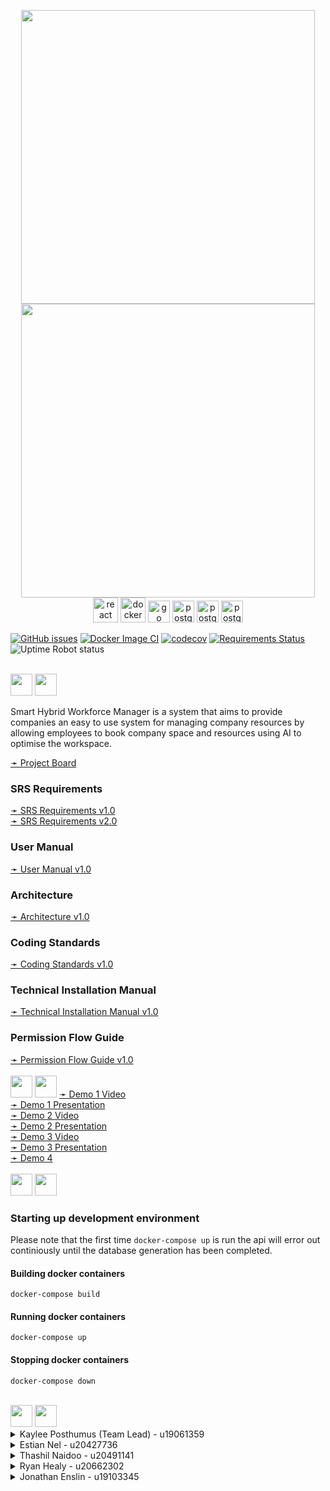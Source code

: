 
<!-- Logo  -->
<p align="center">
  <!-- Light Mode -->
  <img src="https://user-images.githubusercontent.com/84448921/166220712-adc6088e-7907-4689-8925-305a949aeee9.png#gh-light-mode-only" height=470/>
  <!-- Dark Mode -->
  <img src="https://user-images.githubusercontent.com/84448921/166219030-4eece490-8184-4cff-bbcb-8d23512ffe20.png#gh-dark-mode-only" height=470/>
  <br>
  <img src="https://upload.wikimedia.org/wikipedia/commons/a/a7/React-icon.svg" alt="react" width="40" height="40"/>
  <img src="https://upload.wikimedia.org/wikipedia/commons/4/4e/Docker_%28container_engine%29_logo.svg" alt="docker" height="40"/>
  <img src="https://upload.wikimedia.org/wikipedia/commons/0/05/Go_Logo_Blue.svg" alt="go" height="35"/>
  <img src="https://upload.wikimedia.org/wikipedia/commons/2/29/Postgresql_elephant.svg" alt="postgres" height="35"/>
  <img src="https://user-images.githubusercontent.com/53088824/172166404-d2055f12-5dac-4876-9a87-2f9b01b89893.png" alt="postgres" height="35"/>
  <img src="https://user-images.githubusercontent.com/53088824/172166602-ceb6f817-bd28-4a3a-ac45-9eecc4932f9b.svg" alt="postgres" height="35"/>
</p>

<a href = "https://github.com/COS301-SE-2022/Smart-Hybrid-Workforce-manager/issues"><img alt="GitHub issues" src="https://img.shields.io/github/issues/COS301-SE-2022/Smart-Hybrid-Workforce-manager"></a>
[![Docker Image CI](https://github.com/COS301-SE-2022/Smart-Hybrid-Workforce-manager/actions/workflows/deploy.yml/badge.svg)](https://github.com/COS301-SE-2022/Smart-Hybrid-Workforce-manager/actions/workflows/deploy.yml)
[![codecov](https://codecov.io/gh/COS301-SE-2022/Smart-Hybrid-Workforce-manager/branch/master/graph/badge.svg?token=FP6940JI0D)](https://codecov.io/gh/COS301-SE-2022/Smart-Hybrid-Workforce-manager)
[![Requirements Status](https://requires.io/github/InThePipeFiveByFive/Smart-Hybrid-Workforce-manager/requirements.svg?branch=master)](https://requires.io/github/InThePipeFiveByFive/Smart-Hybrid-Workforce-manager/requirements/?branch=master) 
<img alt="Uptime Robot status" src="https://img.shields.io/uptimerobot/status/m791728122-d14beed6408606d9175acebf">

<br>

<!-- Description  -->
<!-- Light Mode -->
<img src="https://user-images.githubusercontent.com/53088824/167407018-12453be2-203a-445e-9c3d-0f50c2fa6293.png#gh-light-mode-only" height=35/>
<!-- Dark Mode -->
<img src="https://user-images.githubusercontent.com/53088824/167407001-1c69efc3-2f7e-449d-9952-03e34aef579f.png#gh-dark-mode-only" height=35/>

Smart Hybrid Workforce Manager is a system that aims to provide companies an easy to use system for managing company resources by allowing employees to book company space and resources using AI to optimise the workspace.

<a href="https://github.com/COS301-SE-2022/Smart-Hybrid-Workforce-manager/projects" target="_blank">
  ➛ Project Board<br>
</a> 

### SRS Requirements

<a href="https://drive.google.com/file/d/1P8EYnATIvTuzI92zB5p3PX_Cp5whZi45/view?usp=sharing" target="_blank">
  ➛ SRS Requirements v1.0<br>
</a> 
<a href="https://drive.google.com/file/d/1nA5BDkb-0W2gQ5Xp25A9YvOM9bbOvX94/view?usp=sharing" target="_blank">
  ➛ SRS Requirements v2.0<br>
</a> 

### User Manual

<a href="https://drive.google.com/file/d/1Nn8iWty2ChC2auBH4YT4mFuYyOf-awlo/view?usp=sharing" target="_blank">
  ➛ User Manual v1.0<br>
</a> 

### Architecture

<a href="https://drive.google.com/file/d/1_2_nVj66BKjmjlVeKUnX7H8g3KSUlAAj/view?usp=sharing" target="_blank">
  ➛ Architecture v1.0<br>
</a> 

### Coding Standards

<a href="https://drive.google.com/file/d/1E5KiVsls6vi4VURzq8LbePat-SF3VYyv/view?usp=sharing" target="_blank">
  ➛ Coding Standards v1.0<br>
</a> 

### Technical Installation Manual

<a href="https://drive.google.com/file/d/1WggLGNJAQABxYgEQkVapfU78BCJu4G2N/view?usp=sharing" target="_blank">
  ➛ Technical Installation Manual v1.0<br>
</a> 

### Permission Flow Guide

<a href="https://drive.google.com/file/d/1eiyuevQBveD41sLYmI3Sp1Gdl3zlBqpx/view?usp=sharing" target="_blank">
  ➛ Permission Flow Guide v1.0<br>
</a> 

<br>

<!--Demo Information -->
<!-- Light Mode -->
<img src="https://user-images.githubusercontent.com/53088824/167414148-c20f5db2-2c61-423a-8611-cf5b39fc5c7a.png#gh-light-mode-only" height=35/>
<!-- Dark Mode -->
<img src="https://user-images.githubusercontent.com/53088824/167414102-bf02aafc-c50c-40db-88bf-671a0e7a345d.png#gh-dark-mode-only" height=35/>

<a href="https://drive.google.com/file/d/1Ie_8NZNK5KYC1meSEZ1z6F-E5rxnZH6L/view?usp=sharing" target="_blank">
  ➛ Demo 1 Video<br>
</a>
<a href="https://drive.google.com/file/d/19aGbydlYjP7VNsrecyodfphOxQlFE_kn/view?usp=sharing" target="_blank">
  ➛ Demo 1 Presentation<br>
</a> 
<a href="https://drive.google.com/file/d/1tdKq7UG-QFVdbF707Krwku3s3XBLsHHU/view?usp=sharing" target="_blank">
  ➛ Demo 2 Video<br>
</a>
<a href="https://drive.google.com/file/d/1AmSAFxEOtFoHWTqlOaQfrDKmoL14LMdL/view?usp=sharing" target="_blank">
  ➛ Demo 2 Presentation<br>
</a> 
<a href="https://drive.google.com/file/d/14GtmmR7CfU4cjkP7pQLsYBsmp1_XCl79/view?usp=sharing" target="_blank">
  ➛ Demo 3 Video<br>
</a> 
<a href="https://drive.google.com/file/d/16MVNC376IDKsWTVUmix485ZuWWRV_El2/view?usp=sharing" target="_blank">
  ➛ Demo 3 Presentation<br>
</a> 
<a href="#" target="_blank">
  ➛ Demo 4<br>
</a> 

<br>

<!-- General  -->
<!-- Light Mode -->
<img src="https://user-images.githubusercontent.com/53088824/167407476-7f988fa6-74d2-47c0-a5e0-d7f59b1ffb89.png#gh-light-mode-only" height=35/>
<!-- Dark Mode -->
<img src="https://user-images.githubusercontent.com/53088824/167407489-c3937a87-4451-4d5b-aa6a-afeeb0f89037.png#gh-dark-mode-only" height=35/>

### Starting up development environment
Please note that the first time `docker-compose up` is run the api will error out continiously until the database generation has been completed.

#### Building docker containers
    docker-compose build

#### Running docker containers
    docker-compose up

#### Stopping docker containers
    docker-compose down

<br>

<!-- The Team  -->
<!-- Light Mode -->
<img src="https://user-images.githubusercontent.com/53088824/167410792-04241b41-8c78-424c-8b64-413b23cec3d3.png#gh-light-mode-only" height=35/>
<!-- Dark Mode -->
<img src="https://user-images.githubusercontent.com/53088824/167410777-8bc10082-b4d1-40b3-9754-79fa28aac685.png#gh-dark-mode-only" height=35/>

<!-- Kaylee Posthumus -->
<details><summary>Kaylee Posthumus (Team Lead) - u19061359</summary><br>
  
<img align="right" src="https://user-images.githubusercontent.com/53088824/167909265-faf15baa-b44c-41ab-8d15-671dd00576eb.jpg" width=150>

<p>
I am a 3rd year Computer Science Student at the University of Pretoria. I have worked on large web based applications as well as some network based system applications. I have been tutoring for the University for two years in the Computer Science Department.
</p>

<a href="https://github.com/KayleePosthumus" target="_blank">
  <img src="https://user-images.githubusercontent.com/84448921/166214155-e8d55954-b938-4d76-98c4-d81550ead884.svg"/>
</a> 
<a href="https://www.linkedin.com/in/kaylee-posthumus-1a538b238/" target="_blank">
  <img src="https://user-images.githubusercontent.com/84448921/166214367-3bfaf22d-15bc-4db9-8ca3-48e8288509ee.svg"/>
</a>
<br><br><br>
</details>

<!-- Estian Nel -->
<details><summary>Estian Nel - u20427736</summary><br>
  
<img align="right" src="https://user-images.githubusercontent.com/53088824/167908773-7cd33a86-4b84-4dd9-8fa4-0401c1cb01d7.png" width=150/>

<p>
I am a 3rd year BSc Comp Sci student at the University of Pretoria and I plan on starting to work after my degree and work part time as I am doing my honours degree. I love learning new technologies and I have a large interest in machine learning as well as back-end development.
</p>

<a href="https://github.com/ListlessPanda" target="_blank">
  <img src="https://user-images.githubusercontent.com/84448921/166214155-e8d55954-b938-4d76-98c4-d81550ead884.svg"/>
</a> 
<a href="https://www.linkedin.com/in/estian-nel-061296238/" target="_blank">
  <img src="https://user-images.githubusercontent.com/84448921/166214367-3bfaf22d-15bc-4db9-8ca3-48e8288509ee.svg"/>
</a>
<br><br><br>
</details>

<!-- Thashil Naidoo -->
<details><summary>Thashil Naidoo - u20491141</summary><br>
  
<img align="right" src="https://user-images.githubusercontent.com/53088824/167909359-402cb056-26cf-459a-8880-1c840cb3631a.png" width=150>

<p>
I am a 3rd year BSc Computer Science student. I have a great interest in both computer graphics and AI. After completing my honours next year, I plan on working full time as a software engineer. I enjoy challenging myself to learn new concepts as well as encouraging others to always do their best.
</p>

<a href="https://github.com/Thashil" target="_blank">
  <img src="https://user-images.githubusercontent.com/84448921/166214155-e8d55954-b938-4d76-98c4-d81550ead884.svg"/>
</a> 
<a href="https://www.linkedin.com/in/thashilnaidoo/" target="_blank">
  <img src="https://user-images.githubusercontent.com/84448921/166214367-3bfaf22d-15bc-4db9-8ca3-48e8288509ee.svg"/>
</a>
<br><br><br>
</details>

<!-- Ryan Healy -->
<details><summary>Ryan Healy - u20662302</summary><br>
  
<img align="right" src="https://user-images.githubusercontent.com/53088824/167909178-d4b1d9ce-0f81-4f48-a54e-084576e805bd.jpg" width=150>

<p>
I am a 3rd year BSc Computer Science student. I am passionate about artificial intelligence and mathematics. I plan on completing my honours degree next year before working as a software engineer.
</p>

<a href="https://github.com/InThePipeFiveByFive" target="_blank">
  <img src="https://user-images.githubusercontent.com/84448921/166214155-e8d55954-b938-4d76-98c4-d81550ead884.svg"/>
</a> 
<a href="https://www.linkedin.com/in/ryan-healy-6a4389238/" target="_blank">
  <img src="https://user-images.githubusercontent.com/84448921/166214367-3bfaf22d-15bc-4db9-8ca3-48e8288509ee.svg"/>
</a>
<br><br><br><br><br><br>
</details>

<!-- Jonathan Enslin -->
<details><summary>Jonathan Enslin - u19103345</summary><br>
  
<img align="right" src="https://user-images.githubusercontent.com/53088824/167909417-f4965e66-c104-4ae2-b363-aa23e37fa29a.jpg" width=150>

<p>
I am a 3rd year BSc Information and Knowledge systems student, specialising in data science. I have a great interest in AI and theoretical computer science, and a thorough understanding and intuition in the fields of mathematics, and physics.
</p>

<a href="https://github.com/JonathanEnslin" target="_blank">
  <img src="https://user-images.githubusercontent.com/84448921/166214155-e8d55954-b938-4d76-98c4-d81550ead884.svg"/>
</a> 
<a href="https://www.linkedin.com/in/jonathan-enslin-947293238/" target="_blank">
  <img src="https://user-images.githubusercontent.com/84448921/166214367-3bfaf22d-15bc-4db9-8ca3-48e8288509ee.svg"/>
</a>
<br><br><br><br><br><br>
</details>

<br>
